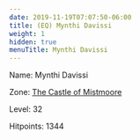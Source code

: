 ```yaml
---
date: 2019-11-19T07:07:50-06:00
title: (EQ) Mynthi Davissi
weight: 1
hidden: true
menuTitle: Mynthi Davissi
---
```


Name: Mynthi Davissi


Zone: [The Castle of Mistmoore](/en/eq/exploration/the_castle_of_mistmoore)

Level: 32

Hitpoints: 1344